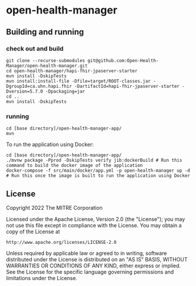 # open-health-manager

## Building and running

### check out and build
```shell
git clone --recurse-submodules git@github.com:Open-Health-Manager/open-health-manager.git
cd open-health-manager/hapi-fhir-jpaserver-starter
mvn install -DskipTests
mvn install:install-file -Dfile=target/ROOT-classes.jar -DgroupId=ca.uhn.hapi.fhir -DartifactId=hapi-fhir-jpaserver-starter -Dversion=5.7.0 -Dpackaging=jar
cd ..
mvn install -DskipTests
```

### running
```shell
cd [base directory]/open-health-manager-app/
mvn
```

To run the application using Docker:

```shell
cd [base directory]/open-health-manager-app/
./mvnw package -Pprod -DskipTests verify jib:dockerBuild # Run this command to build the docker image of the application
docker-compose -f src/main/docker/app.yml -p open-health-manager up -d # Run this once the image is built to run the application using Docker
```

## License

Copyright 2022 The MITRE Corporation

Licensed under the Apache License, Version 2.0 (the "License"); you may not use this file except in compliance with the License. You may obtain a copy of the License at

```
http://www.apache.org/licenses/LICENSE-2.0
```

Unless required by applicable law or agreed to in writing, software distributed under the License is distributed on an "AS IS" BASIS, WITHOUT WARRANTIES OR CONDITIONS OF ANY KIND, either express or implied. See the License for the specific language governing permissions and limitations under the License.
